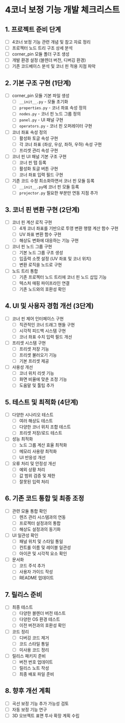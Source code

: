 # 4코너 보정 기능 개발 체크리스트

## 1. 프로젝트 준비 단계
- [ ] 4코너 보정 기능 관련 개념 및 참고 자료 정리
- [ ] 프로젝터 노드 트리 구조 상세 분석
- [ ] corner_pin 모듈 폴더 구조 생성
- [ ] 개발 환경 설정 (블렌더 버전, 디버깅 환경)
- [ ] 기존 코드베이스 분석 및 코너 핀 적용 지점 파악

## 2. 기본 구조 구현 (1단계)
- [ ] corner_pin 모듈 기본 파일 생성
  - [ ] `__init__.py` - 모듈 초기화
  - [ ] `properties.py` - 코너 좌표 속성 정의
  - [ ] `nodes.py` - 코너 핀 노드 그룹 정의
  - [ ] `panel.py` - UI 패널 구현
  - [ ] `operators.py` - 코너 핀 오퍼레이터 구현
- [ ] 코너 좌표 속성 정의
  - [ ] 활성화 토글 속성 구현
  - [ ] 각 코너 좌표 (좌상, 우상, 좌하, 우하) 속성 구현
  - [ ] 프리셋 관리 속성 구현
- [ ] 코너 핀 UI 패널 기본 구조 구현
  - [ ] 코너 핀 탭 등록
  - [ ] 활성화 토글 버튼 구현
  - [ ] 코너 좌표 입력 필드 구현
- [ ] 기존 코드 수정 최소화하면서 코너 핀 모듈 등록
  - [ ] `__init__.py`에 코너 핀 모듈 등록
  - [ ] `projector.py` 필요한 부분만 연동 지점 추가

## 3. 코너 핀 변환 구현 (2단계)
- [ ] 코너 핀 계산 로직 구현
  - [ ] 4개 코너 좌표를 기반으로 투영 변환 행렬 계산 함수 구현
  - [ ] UV 좌표 변환 함수 구현
  - [ ] 해상도 변화에 대응하는 기능 구현
- [ ] 코너 핀 노드 그룹 구현
  - [ ] 기본 노드 그룹 구조 생성
  - [ ] 입출력 소켓 설정 (UV 좌표 및 코너 위치)
  - [ ] 변환 로직을 노드로 구현
- [ ] 노드 트리 통합
  - [ ] 기존 프로젝터 노드 트리에 코너 핀 노드 삽입 기능
  - [ ] 텍스처 매핑 파이프라인 연결
  - [ ] 기존 노드와의 호환성 확인

## 4. UI 및 사용자 경험 개선 (3단계)
- [ ] 코너 핀 제어 인터페이스 구현
  - [ ] 직관적인 코너 드래그 핸들 구현
  - [ ] 시각적 피드백 시스템 구현
  - [ ] 코너 좌표 수치 입력 필드 개선
- [ ] 프리셋 시스템 구현
  - [ ] 프리셋 저장 기능
  - [ ] 프리셋 불러오기 기능
  - [ ] 기본 프리셋 제공
- [ ] 사용성 개선
  - [ ] 코너 위치 리셋 기능
  - [ ] 화면 비율에 맞춘 조정 기능
  - [ ] 도움말 및 툴팁 추가

## 5. 테스트 및 최적화 (4단계)
- [ ] 다양한 시나리오 테스트
  - [ ] 여러 해상도 테스트
  - [ ] 다양한 코너 위치 조합 테스트
  - [ ] 프리셋 저장/로드 테스트
- [ ] 성능 최적화
  - [ ] 노드 그룹 계산 효율 최적화
  - [ ] 메모리 사용량 최적화
  - [ ] UI 반응성 개선
- [ ] 오류 처리 및 안정성 개선
  - [ ] 예외 상황 처리
  - [ ] 값 범위 검증 및 제한
  - [ ] 잘못된 입력 처리

## 6. 기존 코드 통합 및 최종 조정
- [ ] 관련 모듈 통합 확인
  - [ ] 렌즈 관리 시스템과의 연동
  - [ ] 프로젝터 설정과의 통합
  - [ ] 해상도 설정과의 동기화
- [ ] UI 일관성 확인
  - [ ] 패널 위치 및 스타일 통일
  - [ ] 컨트롤 이름 및 레이블 일관성
  - [ ] 아이콘 및 시각적 요소 확인
- [ ] 문서화
  - [ ] 코드 주석 추가
  - [ ] 사용자 가이드 작성
  - [ ] README 업데이트

## 7. 릴리스 준비
- [ ] 최종 테스트
  - [ ] 다양한 블렌더 버전 테스트
  - [ ] 다양한 OS 환경 테스트
  - [ ] 이전 버전과의 호환성 확인
- [ ] 코드 정리
  - [ ] 디버깅 코드 제거
  - [ ] 코드 스타일 통일
  - [ ] 미사용 코드 정리
- [ ] 릴리스 패키지 준비
  - [ ] 버전 번호 업데이트
  - [ ] 릴리스 노트 작성
  - [ ] 최종 배포 파일 준비

## 8. 향후 개선 계획
- [ ] 곡선 보정 기능 추가 가능성 검토
- [ ] 자동 보정 기능 연구
- [ ] 3D 오브젝트 표면 투사 확장 계획 수립